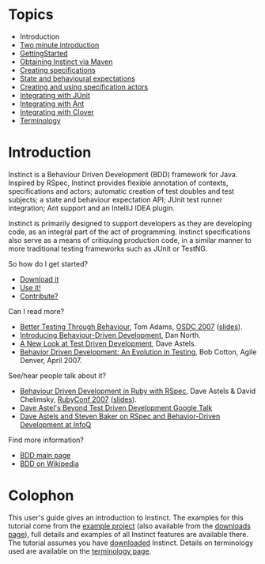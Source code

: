 # Topics #

  * Introduction
  * [Two minute introduction](InstinctIn2Minutes.md)
  * [GettingStarted](GettingStarted.md)
  * [Obtaining Instinct via Maven](MavenDownload.md)
  * [Creating specifications](Specifications.md)
  * [State and behavioural expectations](Expectations.md)
  * [Creating and using specification actors](Actors.md)
  * [Integrating with JUnit](JUnitIntegration.md)
  * [Integrating with Ant](AntIntegration.md)
  * [Integrating with Clover](CloverIntegration.md)
  * [Terminology](Terminology.md)

# Introduction #

Instinct is a Behaviour Driven Development (BDD) framework for Java. Inspired by RSpec, Instinct provides flexible annotation of contexts, specifications and actors; automatic creation of test doubles and test subjects; a state and
behaviour expectation API; JUnit test runner integration; Ant support and an IntelliJ IDEA plugin.

Instinct is primarily designed to support developers as they are developing code, as an integral part of the act of programming. Instinct specifications also serve as a means of critiquing production code, in a similar manner to more traditional testing frameworks such as JUnit or TestNG.

So how do I get started?

  * [Download it](http://code.google.com/p/instinct/downloads/list)
  * [Use it!](InstinctIn2Minutes.md)
  * [Contribute?](http://groups.google.com/group/instinct-dev)

Can I read more?

  * [Better Testing Through Behaviour](http://adams.id.au/blog/wp-content/uploads/2007/10/OSDC2007BetterTestingThroughBehaviour.pdf), Tom Adams, [OSDC 2007](http://osdc.com.au/) ([slides](http://adams.id.au/blog/wp-content/uploads/2007/10/OSDC2007BetterTestingThroughBehaviourPresentation.pdf)).
  * [Introducing Behaviour-Driven Development](http://dannorth.net/introducing-bdd/), Dan North.
  * [A New Look at Test Driven Development](http://blog.daveastels.com/files/BDD_Intro.pdf), Dave Astels.
  * [Behavior Driven Development: An Evolution in Testing](http://www.agiledenver.org/2007AprMeeting.php), Bob Cotton, Agile Denver, April 2007.

See/hear people talk about it?

  * [Behaviour Driven Development in Ruby with RSpec](http://rubyconf2007.confreaks.com/d3t1p2_rspec.html), Dave Astels & David Chelimsky, [RubyConf 2007](http://rubyconf.org/) ([slides](http://blog.davidchelimsky.net/files/BDDWithRspec.RubyConf.2007.pdf)).
  * [Dave Astel's Beyond Test Driven Development Google Talk](http://video.google.com/videoplay?docid=8135690990081075324)
  * [Dave Astels and Steven Baker on RSpec and Behavior-Driven Development at InfoQ](http://www.infoq.com/interviews/Dave-Astels-and-Steven-Baker)

Find more information?

  * [BDD main page](http://behaviour-driven.org/)
  * [BDD on Wikipedia](http://en.wikipedia.org/wiki/Behavior_driven_development)

# Colophon #

This user's guide gives an introduction to Instinct. The examples for this tutorial come from the [example project](http://instinct.googlecode.com/svn/trunk/example/) (also available from the [downloads page](http://code.google.com/p/instinct/downloads/list)), full details and examples of all Instinct features are available there. The tutorial assumes you have [downloaded](http://code.google.com/p/instinct/downloads/list) Instinct. Details on terminology used are available on the [terminology page](Terminology.md).